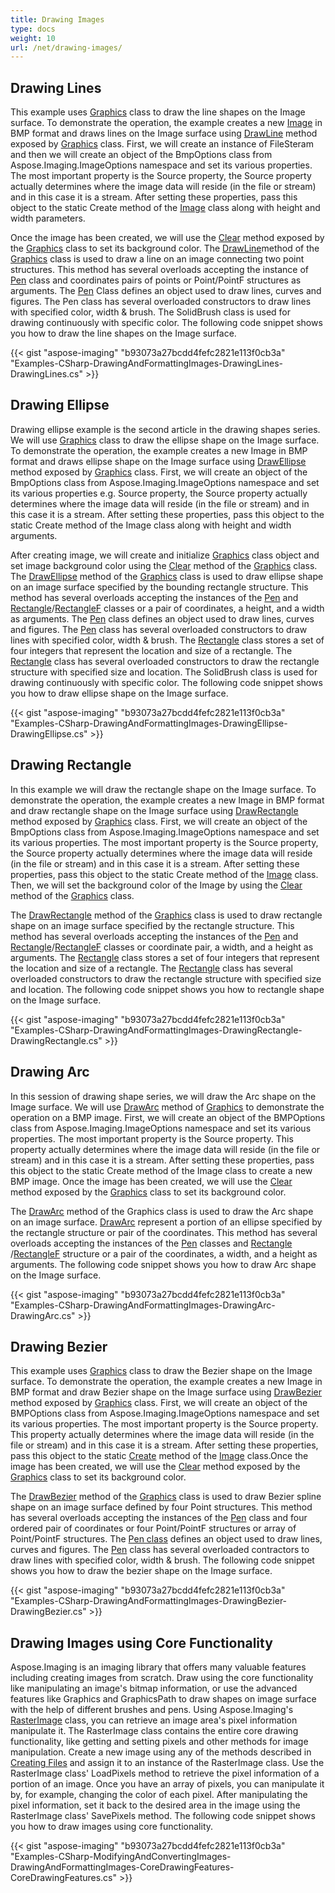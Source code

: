 ```yaml
---
title: Drawing Images
type: docs
weight: 10
url: /net/drawing-images/
---
```


## **Drawing Lines**
This example uses [Graphics](https://apireference.aspose.com/search/net/imaging/graphics) class to draw the line shapes on the Image surface. To demonstrate the operation, the example creates a new [Image](http://www.aspose.com/api/net/imaging/aspose.imaging/image) in BMP format and draws lines on the Image surface using [DrawLine](http://www.aspose.com/api/net/imaging/aspose.imaging/graphics/methods/drawline/index) method exposed by [Graphics](https://apireference.aspose.com/search/net/imaging/graphics) class. First, we will create an instance of FileSteram and then we will create an object of the BmpOptions class from Aspose.Imaging.ImageOptions namespace and set its various properties. The most important property is the Source property, the Source property actually determines where the image data will reside (in the file or stream) and in this case it is a stream. After setting these properties, pass this object to the static Create method of the [Image](http://www.aspose.com/api/net/imaging/aspose.imaging/image) class along with height and width parameters.

Once the image has been created, we will use the [Clear](http://www.aspose.com/api/net/imaging/aspose.imaging/graphics/methods/clear) method exposed by the [Graphics](https://apireference.aspose.com/search/net/imaging/graphics) class to set its background color. The [DrawLine](http://www.aspose.com/api/net/imaging/aspose.imaging/graphics/methods/drawline/index)method of the [Graphics](https://apireference.aspose.com/search/net/imaging/graphics) class is used to draw a line on an image connecting two point structures. This method has several overloads accepting the instance of [Pen](http://www.aspose.com/api/net/imaging/aspose.imaging/pen) class and coordinates pairs of points or Point/PointF structures as arguments. The [Pen](http://www.aspose.com/api/net/imaging/aspose.imaging/pen) Class defines an object used to draw lines, curves and figures. The Pen class has several overloaded constructors to draw lines with specified color, width & brush. The SolidBrush class is used for drawing continuously with specific color. The following code snippet shows you how to draw the line shapes on the Image surface.

{{< gist "aspose-imaging" "b93073a27bcdd4fefc2821e113f0cb3a" "Examples-CSharp-DrawingAndFormattingImages-DrawingLines-DrawingLines.cs" >}}
## **Drawing Ellipse**
Drawing ellipse example is the second article in the drawing shapes series. We will use [Graphics](https://apireference.aspose.com/search/net/imaging/graphics) class to draw the ellipse shape on the Image surface. To demonstrate the operation, the example creates a new Image in BMP format and draws ellipse shape on the Image surface using [DrawEllipse](http://www.aspose.com/api/net/imaging/aspose.imaging/graphics/methods/drawellipse/index) method exposed by [Graphics](https://apireference.aspose.com/search/net/imaging/graphics) class. First, we will create an object of the BmpOptions class from Aspose.Imaging.ImageOptions namespace and set its various properties e.g. Source property, the Source property actually determines where the image data will reside (in the file or stream) and in this case it is a stream. After setting these properties, pass this object to the static Create method of the Image class along with height and width arguments.

After creating image, we will create and initialize [Graphics](https://apireference.aspose.com/search/net/imaging/graphics) class object and set image background color using the [Clear](http://www.aspose.com/api/net/imaging/aspose.imaging/graphics/methods/clear) method of the [Graphics](https://apireference.aspose.com/search/net/imaging/graphics) class. The [DrawEllipse](http://www.aspose.com/api/net/imaging/aspose.imaging/graphics/methods/drawellipse/index) method of the [Graphics](https://apireference.aspose.com/search/net/imaging/graphics) class is used to draw ellipse shape on an image surface specified by the bounding rectangle structure. This method has several overloads accepting the instances of the [Pen](http://www.aspose.com/api/net/imaging/aspose.imaging/pen) and [Rectangle](http://www.aspose.com/api/net/imaging/aspose.imaging/rectangle)/[RectangleF](http://www.aspose.com/api/net/imaging/aspose.imaging/rectanglef) classes or a pair of coordinates, a height, and a width as arguments. The [Pen](http://www.aspose.com/api/net/imaging/aspose.imaging/pen) class defines an object used to draw lines, curves and figures. The [Pen](http://www.aspose.com/api/net/imaging/aspose.imaging/pen) class has several overloaded constructors to draw lines with specified color, width & brush. The [Rectangle](http://www.aspose.com/api/net/imaging/aspose.imaging/rectangle) class stores a set of four integers that represent the location and size of a rectangle. The [Rectangle](http://www.aspose.com/api/net/imaging/aspose.imaging/rectangle) class has several overloaded constructors to draw the rectangle structure with specified size and location. The SolidBrush class is used for drawing continuously with specific color. The following code snippet shows you how to draw ellipse shape on the Image surface.

{{< gist "aspose-imaging" "b93073a27bcdd4fefc2821e113f0cb3a" "Examples-CSharp-DrawingAndFormattingImages-DrawingEllipse-DrawingEllipse.cs" >}}
## **Drawing Rectangle**
In this example we will draw the rectangle shape on the Image surface. To demonstrate the operation, the example creates a new Image in BMP format and draw rectangle shape on the Image surface using [DrawRectangle](http://www.aspose.com/api/net/imaging/aspose.imaging/graphics/methods/drawrectangle/index) method exposed by [Graphics](https://apireference.aspose.com/search/net/imaging/graphics) class. First, we will create an object of the BmpOptions class from Aspose.Imaging.ImageOptions namespace and set its various properties. The most important property is the Source property, the Source property actually determines where the image data will reside (in the file or stream) and in this case it is a stream. After setting these properties, pass this object to the static Create method of the [Image](http://www.aspose.com/api/net/imaging/aspose.imaging/image) class. Then, we will set the background color of the Image by using the [Clear](http://www.aspose.com/api/net/imaging/aspose.imaging/graphics/methods/clear) method of the [Graphics](https://apireference.aspose.com/search/net/imaging/graphics) class.

The [DrawRectangle](http://www.aspose.com/api/net/imaging/aspose.imaging/graphics/methods/drawrectangle/index) method of the [Graphics](https://apireference.aspose.com/search/net/imaging/graphics) class is used to draw rectangle shape on an image surface specified by the rectangle structure. This method has several overloads accepting the instances of the [Pen](http://www.aspose.com/api/net/imaging/aspose.imaging/pen) and [Rectangle](http://www.aspose.com/api/net/imaging/aspose.imaging/rectangle)/[RectangleF](http://www.aspose.com/api/net/imaging/aspose.imaging/rectanglef) classes or coordinate pair, a width, and a height as arguments. The [Rectangle](http://www.aspose.com/api/net/imaging/aspose.imaging/rectangle) class stores a set of four integers that represent the location and size of a rectangle. The [Rectangle](http://www.aspose.com/api/net/imaging/aspose.imaging/rectangle) class has several overloaded constructors to draw the rectangle structure with specified size and location. The following code snippet shows you how to rectangle shape on the Image surface.

{{< gist "aspose-imaging" "b93073a27bcdd4fefc2821e113f0cb3a" "Examples-CSharp-DrawingAndFormattingImages-DrawingRectangle-DrawingRectangle.cs" >}}


## **Drawing Arc**
In this session of drawing shape series, we will draw the Arc shape on the Image surface. We will use [DrawArc](http://www.aspose.com/api/net/imaging/aspose.imaging/graphics) method of [Graphics](https://apireference.aspose.com/search/net/imaging/graphics) to demonstrate the operation on a BMP image. First, we will create an object of the BMPOptions class from Aspose.Imaging.ImageOptions namespace and set its various properties. The most important property is the Source property. This property actually determines where the image data will reside (in the file or stream) and in this case it is a stream. After setting these properties, pass this object to the static Create method of the Image class to create a new BMP image. Once the image has been created, we will use the [Clear](http://www.aspose.com/api/net/imaging/aspose.imaging/graphics/methods/clear) method exposed by the [Graphics](https://apireference.aspose.com/search/net/imaging/graphics) class to set its background color.

The [DrawArc](http://www.aspose.com/api/net/imaging/aspose.imaging/graphics) method of the Graphics class is used to draw the Arc shape on an image surface. [DrawArc](http://www.aspose.com/api/net/imaging/aspose.imaging/graphics) represent a portion of an ellipse specified by the rectangle structure or pair of the coordinates. This method has several overloads accepting the instances of the [Pen](http://www.aspose.com/api/net/imaging/aspose.imaging/pen) classes and [Rectangle](http://www.aspose.com/api/net/imaging/aspose.imaging/rectangle) /[RectangleF](http://www.aspose.com/api/net/imaging/aspose.imaging/rectanglef) structure or a pair of the coordinates, a width, and a height as arguments. The following code snippet shows you how to draw Arc shape on the Image surface.

{{< gist "aspose-imaging" "b93073a27bcdd4fefc2821e113f0cb3a" "Examples-CSharp-DrawingAndFormattingImages-DrawingArc-DrawingArc.cs" >}}


## **Drawing Bezier**
This example uses [Graphics](https://apireference.aspose.com/search/net/imaging/graphics) class to draw the Bezier shape on the Image surface. To demonstrate the operation, the example creates a new Image in BMP format and draw Bezier shape on the Image surface using [DrawBezier](http://www.aspose.com/api/net/imaging/aspose.imaging/graphics) method exposed by [Graphics](https://apireference.aspose.com/search/net/imaging/graphics) class. First, we will create an object of the BMPOptions class from Aspose.Imaging.ImageOptions namespace and set its various properties. The most important property is the Source property. This property actually determines where the image data will reside (in the file or stream) and in this case it is a stream. After setting these properties, pass this object to the static [Create](http://www.aspose.com/api/net/imaging/aspose.imaging/image/methods/create) method of the [Image](http://www.aspose.com/api/net/imaging/aspose.imaging/image) class.Once the image has been created, we will use the [Clear](http://www.aspose.com/api/net/imaging/aspose.imaging/graphics/methods/clear) method exposed by the [Graphics](https://apireference.aspose.com/search/net/imaging/graphics) class to set its background color.

The [DrawBezier](http://www.aspose.com/api/net/imaging/aspose.imaging/graphics) method of the [Graphics](https://apireference.aspose.com/search/net/imaging/graphics) class is used to draw Bezier spline shape on an image surface defined by four Point structures. This method has several overloads accepting the instances of the [Pen](http://www.aspose.com/api/net/imaging/aspose.imaging/pen) class and four ordered pair of coordinates or four Point/PointF structures or array of Point/PointF structures. The [Pen class](http://www.aspose.com/api/net/imaging/aspose.imaging/pen) defines an object used to draw lines, curves and figures. The [Pen](http://www.aspose.com/api/net/imaging/aspose.imaging/pen) class has several overloaded contractors to draw lines with specified color, width & brush. The following code snippet shows you how to draw the bezier shape on the Image surface.

{{< gist "aspose-imaging" "b93073a27bcdd4fefc2821e113f0cb3a" "Examples-CSharp-DrawingAndFormattingImages-DrawingBezier-DrawingBezier.cs" >}}


## **Drawing Images using Core Functionality**
Aspose.Imaging is an imaging library that offers many valuable features including creating images from scratch. Draw using the core functionality like manipulating an image's bitmap information, or use the advanced features like Graphics and GraphicsPath to draw shapes on image surface with the help of different brushes and pens. Using Aspose.Imaging's [RasterImage]() class, you can retrieve an image area's pixel information manipulate it. The RasterImage class contains the entire core drawing functionality, like getting and setting pixels and other methods for image manipulation. Create a new image using any of the methods described in [Creating Files]() and assign it to an instance of the RasterImage class. Use the RasterImage class' LoadPixels method to retrieve the pixel information of a portion of an image. Once you have an array of pixels, you can manipulate it by, for example, changing the color of each pixel. After manipulating the pixel information, set it back to the desired area in the image using the RasterImage class' SavePixels method. The following code snippet shows you how to draw images using core functionality.

{{< gist "aspose-imaging" "b93073a27bcdd4fefc2821e113f0cb3a" "Examples-CSharp-ModifyingAndConvertingImages-DrawingAndFormattingImages-CoreDrawingFeatures-CoreDrawingFeatures.cs" >}}
